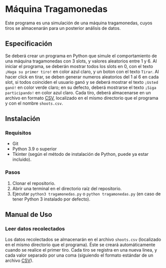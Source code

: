# Máquina Tragamonedas

Este programa es una simulación de una máquina tragamonedas, cuyos tiros se almacenarán para un posterior análisis de datos.

## Especificación

Se deberá crear un programa en Python que simule el comportamiento de una máquina tragamonedas con 3 slots, y valores aleatorios entre 1 y 6.
Al iniciar el programa, se deberán mostrar todos los slots en 0, con el texto `¡Haga su primer tiro!` en color azul claro, y un boton con el texto `Tirar`.
Al hacer click en tirar, se deben generar numeros aleatorios del 1 al 6 en cada slot, si todos coinciden el usuario ganó y se deberá mostrar el texto `¡Usted ganó!` en color verde claro; en su defecto, deberá mostrarse el texto `¡Siga participando!` en color azul claro.
Cada tiro, deberá almacenarse en un archivo en formato [CSV](https://es.wikipedia.org/wiki/Valores_separados_por_comas), localizado en el mismo directorio que el programa y con el nombre `shoots.csv`.

## Instalación

### Requisitos

- Git
- Python 3.9 o superior
- Tkinter (según el método de instalación de Python, puede ya estar incluido).

### Pasos

1. Clonar el repositorio.
2. Abrir una terminal en el directorio raíz del repositorio.
3. Ejecutar `python3 tragamonedas.py` o `python tragamonedas.py` (en caso de tener Python 3 instalado por defecto).

## Manual de Uso

### Leer datos recolectados

Los datos recolectados se almacenarán en el archivo `shoots.csv` (localizado en el mismo directorio que el programa). Éste se creará automáticamente cuando se realice el primer tiro.
Cada tiro se registra en una nueva linea, y cada valor separado por una coma (siguiendo el formato estándar de un archivo [CSV](https://es.wikipedia.org/wiki/Valores_separados_por_comas)).
